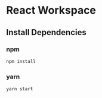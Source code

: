 # React Workspace

## Install Dependencies

### npm

```bash npm
npm install
```

### yarn

```bash yarn
yarn start
```
